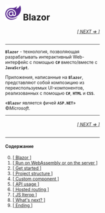 <div style="width:60%; margin-left:20%;">

# <img src="./images/blazor_logo_transparent.png " width="50" /> Blazor

<div style="text-align:right;">

###### [[ NEXT => ]](01.md)

</div>

---

**`Blazor`** - технология, позволяющая разрабатывать интерактивный Web-интерфейс с помощью **`C#`** вместо/вместе с **`JavaScript`**.

Приложения, написанные на **`Blazor`**, представляют собой композицию из переиспользуемых UI-компонентов, реализованных с помощью **`C#`**, **`HTML`** и **`CSS`**.

&laquo;**`Blazor`** является фичей **`ASP.NET`**&raquo; ©*Microsoft*.

---

<div style="text-align:right;">

###### [[ NEXT => ]](01.md)

</div>

---

#### Содержание

0. [[ Blazor ]](00.md)
1. [[ Run on WebAssembly or on the server ]](01.md)
1. [[ Get started ]](02.md)
1. [[ Project structure ]](03.md)
1. [[ Custom component ]](04.md)
1. [[ API usage ]](05.md)
1. [[ Hosted routing ]](06.md)
1. [[ JS Iterop ]](07.md)
1. [[ What's next? ]](08.md)
1. [[ Ending ]](09.md)

</div>
